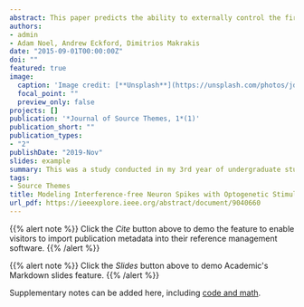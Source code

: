 ```yaml
---
abstract: This paper predicts the ability to externally control the firing times of a cortical neuron whose behavior follows the Izhikevich neuron model. The Izhikevich neuron model provides an efficient and biologically plausible method to track a cortical neuron’s membrane potential and its firing times. The external control is a simple optogenetic model represented by an illumination source that stimulates a saturating or decaying membrane current. This paper considers firing frequencies that are sufficiently low for the membrane potential to return to its resting potential after it fires. The time required for the neuron to charge and for the neuron to recover to the resting potential are numerically fitted to functions of the Izhikevich neuron model parameters and the peak input current. Results show that simple functions of the model parameters and maximum input current can be used to predict the charging and recovery times, even when there are deviations in the actual parameter values. Furthermore, the predictions lead to lower bounds on the firing frequency that can be achieved without significant distortion.
authors:
- admin
- Adam Noel, Andrew Eckford, Dimitrios Makrakis
date: "2015-09-01T00:00:00Z"
doi: ""
featured: true
image:
  caption: 'Image credit: [**Unsplash**](https://unsplash.com/photos/jdD8gXaTZsc)'
  focal_point: ""
  preview_only: false
projects: []
publication: '*Journal of Source Themes, 1*(1)'
publication_short: ""
publication_types:
- "2"
publishDate: "2019-Nov"
slides: example
summary: This was a study conducted in my 3rd year of undergraduate studies where I investigated the effect of using light to control the rate of opening and closing of opsin proteins. The motivation here was to generate mathematical models that would control the firing time of a particular set of neurons using nothing but light stimulus.
tags:
- Source Themes
title: Modeling Interference-free Neuron Spikes with Optogenetic Stimulation
url_pdf: https://ieeexplore.ieee.org/abstract/document/9040660
---
```


{{% alert note %}}
Click the *Cite* button above to demo the feature to enable visitors to import publication metadata into their reference management software.
{{% /alert %}}

{{% alert note %}}
Click the *Slides* button above to demo Academic's Markdown slides feature.
{{% /alert %}}

Supplementary notes can be added here, including [code and math](https://sourcethemes.com/academic/docs/writing-markdown-latex/).
